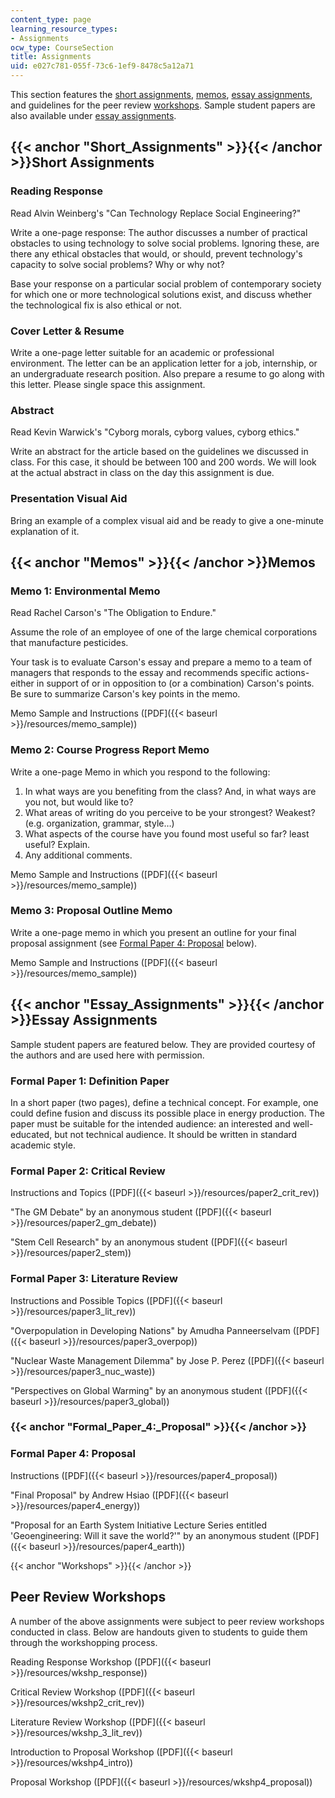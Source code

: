 ```yaml
---
content_type: page
learning_resource_types:
- Assignments
ocw_type: CourseSection
title: Assignments
uid: e027c781-055f-73c6-1ef9-8478c5a12a71
---
```


This section features the [short assignments](#Short_Assignments), [memos](#Memos), [essay assignments](#Essay_Assignments), and guidelines for the peer review [workshops](#Workshops). Sample student papers are also available under [essay assignments](#Essay_Assignments).

{{< anchor "Short_Assignments" >}}{{< /anchor >}}Short Assignments
------------------------------------------------------------------

### Reading Response

Read Alvin Weinberg's "Can Technology Replace Social Engineering?"

Write a one-page response: The author discusses a number of practical obstacles to using technology to solve social problems. Ignoring these, are there any ethical obstacles that would, or should, prevent technology's capacity to solve social problems? Why or why not?

Base your response on a particular social problem of contemporary society for which one or more technological solutions exist, and discuss whether the technological fix is also ethical or not.

### Cover Letter & Resume

Write a one-page letter suitable for an academic or professional environment. The letter can be an application letter for a job, internship, or an undergraduate research position. Also prepare a resume to go along with this letter. Please single space this assignment.

### Abstract

Read Kevin Warwick's "Cyborg morals, cyborg values, cyborg ethics."

Write an abstract for the article based on the guidelines we discussed in class. For this case, it should be between 100 and 200 words. We will look at the actual abstract in class on the day this assignment is due.

### Presentation Visual Aid

Bring an example of a complex visual aid and be ready to give a one-minute explanation of it.

{{< anchor "Memos" >}}{{< /anchor >}}Memos
------------------------------------------

### Memo 1: Environmental Memo

Read Rachel Carson's "The Obligation to Endure."

Assume the role of an employee of one of the large chemical corporations that manufacture pesticides.

Your task is to evaluate Carson's essay and prepare a memo to a team of managers that responds to the essay and recommends specific actions-either in support of or in opposition to (or a combination) Carson's points. Be sure to summarize Carson's key points in the memo.

Memo Sample and Instructions ([PDF]({{< baseurl >}}/resources/memo_sample))

### Memo 2: Course Progress Report Memo

Write a one-page Memo in which you respond to the following:

1.  In what ways are you benefiting from the class? And, in what ways are you not, but would like to?
2.  What areas of writing do you perceive to be your strongest? Weakest? (e.g. organization, grammar, style…)
3.  What aspects of the course have you found most useful so far? least useful? Explain.
4.  Any additional comments.

Memo Sample and Instructions ([PDF]({{< baseurl >}}/resources/memo_sample))

### Memo 3: Proposal Outline Memo

Write a one-page memo in which you present an outline for your final proposal assignment (see [Formal Paper 4: Proposal](#Formal_Paper_4:_Proposal) below).

Memo Sample and Instructions ([PDF]({{< baseurl >}}/resources/memo_sample))

{{< anchor "Essay_Assignments" >}}{{< /anchor >}}Essay Assignments
------------------------------------------------------------------

Sample student papers are featured below. They are provided courtesy of the authors and are used here with permission.

### Formal Paper 1: Definition Paper

In a short paper (two pages), define a technical concept. For example, one could define fusion and discuss its possible place in energy production. The paper must be suitable for the intended audience: an interested and well-educated, but not technical audience. It should be written in standard academic style.

### Formal Paper 2: Critical Review

Instructions and Topics ([PDF]({{< baseurl >}}/resources/paper2_crit_rev))

"The GM Debate" by an anonymous student ([PDF]({{< baseurl >}}/resources/paper2_gm_debate))

"Stem Cell Research" by an anonymous student ([PDF]({{< baseurl >}}/resources/paper2_stem))

### Formal Paper 3: Literature Review

Instructions and Possible Topics ([PDF]({{< baseurl >}}/resources/paper3_lit_rev))

"Overpopulation in Developing Nations" by Amudha Panneerselvam ([PDF]({{< baseurl >}}/resources/paper3_overpop))

"Nuclear Waste Management Dilemma" by Jose P. Perez ([PDF]({{< baseurl >}}/resources/paper3_nuc_waste))

"Perspectives on Global Warming" by an anonymous student ([PDF]({{< baseurl >}}/resources/paper3_global))

### {{< anchor "Formal_Paper_4:_Proposal" >}}{{< /anchor >}}

### Formal Paper 4: Proposal

Instructions ([PDF]({{< baseurl >}}/resources/paper4_proposal))

"Final Proposal" by Andrew Hsiao ([PDF]({{< baseurl >}}/resources/paper4_energy))

"Proposal for an Earth System Initiative Lecture Series entitled 'Geoengineering: Will it save the world?'" by an anonymous student ([PDF]({{< baseurl >}}/resources/paper4_earth))

{{< anchor "Workshops" >}}{{< /anchor >}}

Peer Review Workshops
---------------------

A number of the above assignments were subject to peer review workshops conducted in class. Below are handouts given to students to guide them through the workshopping process.

Reading Response Workshop ([PDF]({{< baseurl >}}/resources/wkshp_response))

Critical Review Workshop ([PDF]({{< baseurl >}}/resources/wkshp2_crit_rev))

Literature Review Workshop ([PDF]({{< baseurl >}}/resources/wkshp_3_lit_rev))

Introduction to Proposal Workshop ([PDF]({{< baseurl >}}/resources/wkshp4_intro))

Proposal Workshop ([PDF]({{< baseurl >}}/resources/wkshp4_proposal))